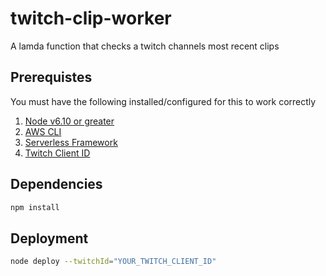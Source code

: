 # twitch-clip-worker
A lamda function that checks a twitch channels most recent clips

## Prerequistes
You must have the following installed/configured for this to work correctly<br />
1. [Node v6.10 or greater](https://github.com/creationix/nvm)
2. [AWS CLI](http://docs.aws.amazon.com/cli/latest/userguide/installing.html)
3. [Serverless Framework](https://github.com/serverless/serverless)
4. [Twitch Client ID](https://dev.twitch.tv/docs/v5/guides/using-the-twitch-api)


## Dependencies
```bash
npm install
```

## Deployment
```bash
node deploy --twitchId="YOUR_TWITCH_CLIENT_ID"
```
